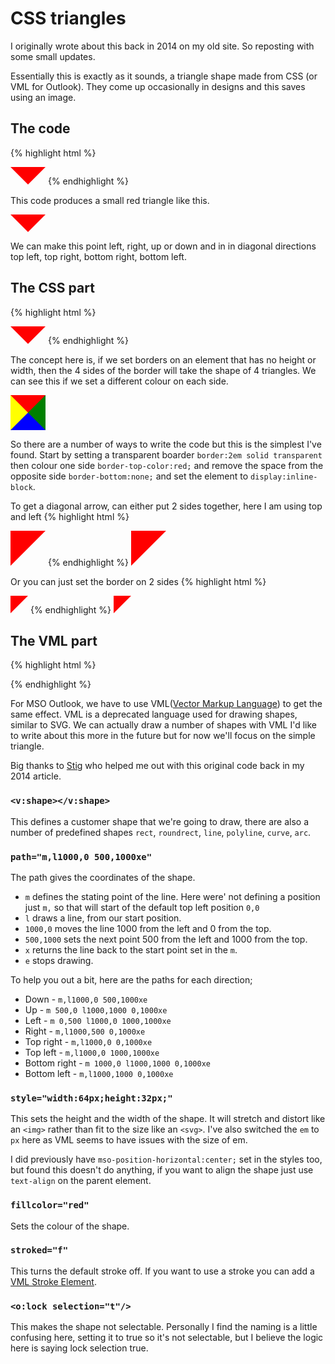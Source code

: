 # CSS triangles
I originally wrote about this back in 2014 on my old site. So reposting with some small updates.

Essentially this is exactly as it sounds, a triangle shape made from CSS (or VML for Outlook).  They come up occasionally in designs and this saves using an image.

## The code
{% highlight html %}
<div style="border:2em solid transparent;border-top-color:red;border-bottom:none;display:inline-block"></div>
<!--[if mso]>
  <v:shape path="m,l1000,0 500,1000xe" style="width:64px;height:32px;" fillcolor="red" stroked="f"><o:lock selection="t"/></v:shape>
<![endif]-->
{% endhighlight %}

This code produces a small red triangle like this.
<div style="border:2em solid transparent;border-top-color:red;border-bottom:none;display:inline-block"></div>

We can make this point left, right, up or down and in in diagonal directions top left, top right, bottom right, bottom left.


## The CSS part
{% highlight html %}
<div style="border:2em solid transparent;border-top-color:red;border-bottom:none;display:inline-block"></div>
{% endhighlight %}

The concept here is, if we set borders on an element that has no height or width, then the 4 sides of the border will take the shape of 4 triangles.  We can see this if we set a different colour on each side.
<div style="border:2em solid transparent;border-top-color:red;border-right-color:green;border-bottom-color:blue;border-left-color:yellow;display:inline-block"></div>

So there are a number of ways to write the code but this is the simplest I've found.  Start by setting a transparent boarder `border:2em solid transparent` then colour one side `border-top-color:red;` and remove the space from the opposite side `border-bottom:none;` and set the element to `display:inline-block`.

To get a diagonal arrow, can either put 2 sides together, here I am using top and left
{% highlight html %}
<div style="border:2em solid transparent;border-top-color:red;border-left-color:red;display:inline-block"></div>
{% endhighlight %}
<div style="border:2em solid transparent;border-top-color:red;border-left-color:red;display:inline-block"></div>

Or you can just set the border on 2 sides
{% highlight html %}
<div style="border-top:2em solid red;border-right:2em solid transparent;display:inline-block"></div>
{% endhighlight %}
<div style="border-top:2em solid red;border-right:2em solid transparent;display:inline-block"></div>

##  The VML part
{% highlight html %}
<!--[if mso]>
  <v:shape path="m,l1000,0 500,1000xe" style="width:64px;height:32px;" fillcolor="red" stroked="f"><o:lock selection="t"/></v:shape>
<![endif]-->
{% endhighlight %}

For MSO Outlook, we have to use VML([Vector Markup Language](https://docs.microsoft.com/en-us/windows/win32/vml/web-workshop---specs---standards----introduction-to-vector-markup-language--vml-)) to get the same effect.  VML is a deprecated language used for drawing shapes, similar to SVG.  We can actually draw a number of shapes with VML I'd like to write about this more in the future but for now we'll focus on the simple triangle.


Big thanks to [Stig](https://twitter.com/stigm) who helped me out with this original code back in my 2014 article.

### `<v:shape></v:shape>`
This defines a customer shape that we're going to draw, there are also a number of predefined shapes `rect`, `roundrect`, `line`, `polyline`, `curve`, `arc`.

### `path="m,l1000,0 500,1000xe"`
The path gives the coordinates of the shape.
* `m` defines the stating point of the line. Here were' not defining a position just `m,` so that will start of the default top left position `0,0`
* `l` draws a line, from our start position.
* `1000,0` moves the line 1000 from the left and 0 from the top.
* `500,1000` sets the next point 500 from the left and 1000 from the top.
* `x` returns the line back to the start point set in the `m`.
* `e` stops drawing.

To help you out a bit, here are the paths for each direction;
* Down - `m,l1000,0 500,1000xe`
* Up - `m 500,0 l1000,1000 0,1000xe`
* Left - `m 0,500 l1000,0 1000,1000xe`
* Right - `m,l1000,500 0,1000xe`
* Top right - `m,l1000,0 0,1000xe`
* Top left - `m,l1000,0 1000,1000xe`
* Bottom right - `m 1000,0 l1000,1000 0,1000xe`
* Bottom left - `m,l1000,1000 0,1000xe`

### `style="width:64px;height:32px;"`
This sets the height and the width of the shape. It will stretch and distort like an `<img>` rather than fit to the size like an `<svg>`.  I've also switched the `em` to `px` here as VML seems to have issues with the size of em.

I did previously have `mso-position-horizontal:center;` set in the styles too, but found this doesn't do anything, if you want to align the shape just use `text-align` on the parent element.

### `fillcolor="red"`
Sets the colour of the shape.

### `stroked="f"`
This turns the default stroke off.  If you want to use a stroke you can add a [VML Stroke Element](https://docs.microsoft.com/en-us/windows/win32/vml/msdn-online-vml-stroke-element).

### `<o:lock selection="t"/>`
This makes the shape not selectable.  Personally I find the naming is a little confusing here, setting it to true so it's not selectable, but I believe the logic here is saying lock selection true.
